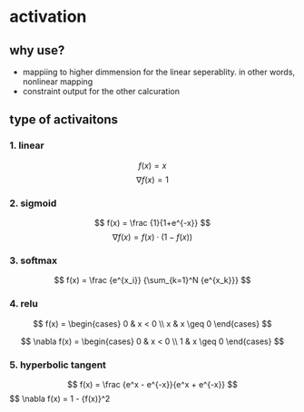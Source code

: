 # activation

## why use?
- mappiing to higher dimmension for the linear seperablity. in other words, nonlinear mapping
- constraint output for the other calcuration


## type of activaitons

### 1. linear
$$ f(x) = x $$
$$ \nabla f(x) = 1 $$

### 2. sigmoid
$$ f(x) = \frac {1}{1+e^{-x}} $$
$$ \nabla f(x) = f(x) \cdot (1 - f(x)) $$

### 3. softmax
$$ f(x) = \frac {e^{x_i}} {\sum_{k=1}^N {e^{x_k}}} $$


### 4. relu
$$ f(x) = \begin{cases}
        0 & x < 0 \\
        x &  x \geq 0
        \end{cases} $$

$$ \nabla f(x) = \begin{cases}
        0 & x < 0 \\
        1 & x \geq 0
        \end{cases} $$

### 5. hyperbolic tangent
$$ f(x) = \frac {e^x - e^{-x}}{e^x + e^{-x}} $$
$$ \nabla f(x) = 1 - {f(x)}^2